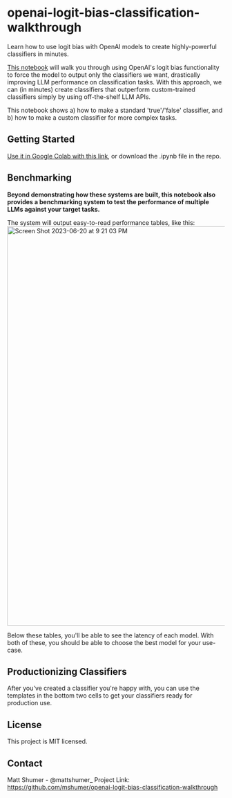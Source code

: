 # openai-logit-bias-classification-walkthrough
Learn how to use logit bias with OpenAI models to create highly-powerful classifiers in minutes.

[This notebook](https://colab.research.google.com/drive/1fx0NeWHE7S97gdvadR-WC0z36R2Z_mu9?usp=sharing) will walk you through using OpenAI's logit bias functionality to force the model to output only the classifiers we want, drastically improving LLM performance on classification tasks. With this approach, we can (in minutes) create classifiers that outperform custom-trained classifiers simply by using off-the-shelf LLM APIs.

This notebook shows a) how to make a standard 'true'/'false' classifier, and b) how to make a custom classifier for more complex tasks.

## Getting Started
[Use it in Google Colab with this link,](https://colab.research.google.com/drive/1fx0NeWHE7S97gdvadR-WC0z36R2Z_mu9?usp=sharing) or download the .ipynb file in the repo.

## Benchmarking
**Beyond demonstrating how these systems are built, this notebook also provides a benchmarking system to test the performance of multiple LLMs against your target tasks.**

The system will output easy-to-read performance tables, like this:
<img width="923" alt="Screen Shot 2023-06-20 at 9 21 03 PM" src="https://github.com/mshumer/openai-logit-bias-classification-walkthrough/assets/41550495/64eed7d5-8389-47bc-a844-41f6571de469">

Below these tables, you'll be able to see the latency of each model. With both of these, you should be able to choose the best model for your use-case.

## Productionizing Classifiers
After you've created a classifier you're happy with, you can use the templates in the bottom two cells to get your classifiers ready for production use.

## License
This project is MIT licensed.

## Contact
Matt Shumer - @mattshumer_
Project Link: https://github.com/mshumer/openai-logit-bias-classification-walkthrough

